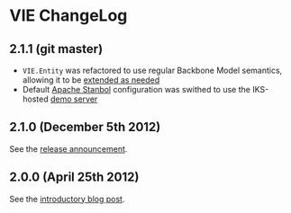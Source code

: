 VIE ChangeLog
=============

## 2.1.1 (git master)

* `VIE.Entity` was refactored to use regular Backbone Model semantics, allowing it to be [extended as needed](https://groups.google.com/d/topic/viejs/Chg-sO7dw6s/discussion)
* Default [Apache Stanbol](http://stanbol.apache.org/) configuration was swithed to use the IKS-hosted [demo server](http://demo.iks-project.eu/stanbolfull)

## 2.1.0 (December 5th 2012)

See the [release announcement](https://groups.google.com/d/topic/viejs/RYKfp0Fhuag/discussion).

## 2.0.0 (April 25th 2012)

See the [introductory blog post](http://blog.iks-project.eu/vie-towards-v2-0-update/).
